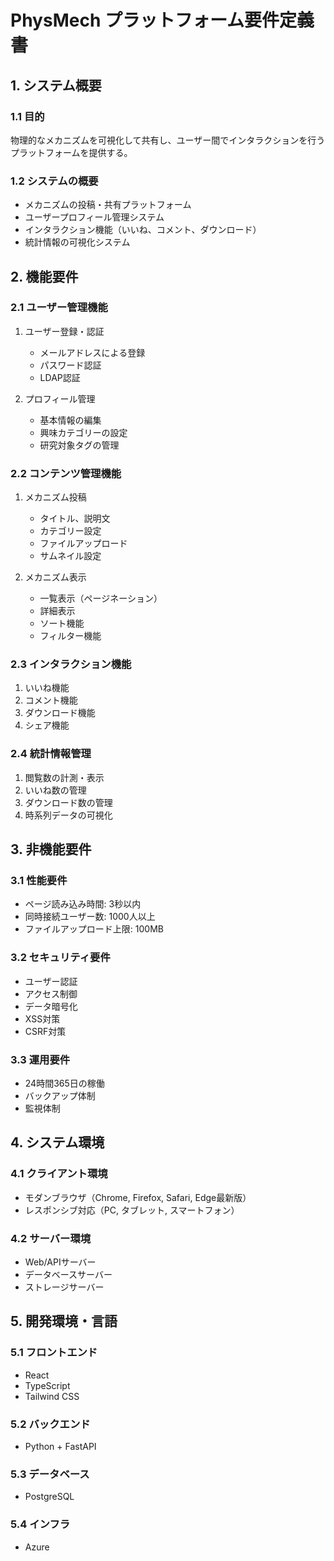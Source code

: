 # PhysMech プラットフォーム要件定義書

## 1. システム概要
### 1.1 目的
物理的なメカニズムを可視化して共有し、ユーザー間でインタラクションを行うプラットフォームを提供する。

### 1.2 システムの概要
- メカニズムの投稿・共有プラットフォーム
- ユーザープロフィール管理システム
- インタラクション機能（いいね、コメント、ダウンロード）
- 統計情報の可視化システム

## 2. 機能要件

### 2.1 ユーザー管理機能
1. ユーザー登録・認証
   - メールアドレスによる登録
   - パスワード認証
   - LDAP認証

2. プロフィール管理
   - 基本情報の編集
   - 興味カテゴリーの設定
   - 研究対象タグの管理

### 2.2 コンテンツ管理機能
1. メカニズム投稿
   - タイトル、説明文
   - カテゴリー設定
   - ファイルアップロード
   - サムネイル設定

2. メカニズム表示
   - 一覧表示（ページネーション）
   - 詳細表示
   - ソート機能
   - フィルター機能

### 2.3 インタラクション機能
1. いいね機能
2. コメント機能
3. ダウンロード機能
4. シェア機能

### 2.4 統計情報管理
1. 閲覧数の計測・表示
2. いいね数の管理
3. ダウンロード数の管理
4. 時系列データの可視化

## 3. 非機能要件

### 3.1 性能要件
- ページ読み込み時間: 3秒以内
- 同時接続ユーザー数: 1000人以上
- ファイルアップロード上限: 100MB

### 3.2 セキュリティ要件
- ユーザー認証
- アクセス制御
- データ暗号化
- XSS対策
- CSRF対策

### 3.3 運用要件
- 24時間365日の稼働
- バックアップ体制
- 監視体制

## 4. システム環境

### 4.1 クライアント環境
- モダンブラウザ（Chrome, Firefox, Safari, Edge最新版）
- レスポンシブ対応（PC, タブレット, スマートフォン）

### 4.2 サーバー環境
- Web/APIサーバー
- データベースサーバー
- ストレージサーバー

## 5. 開発環境・言語
### 5.1 フロントエンド
- React
- TypeScript
- Tailwind CSS

### 5.2 バックエンド
- Python + FastAPI

### 5.3 データベース
- PostgreSQL

### 5.4 インフラ
- Azure
